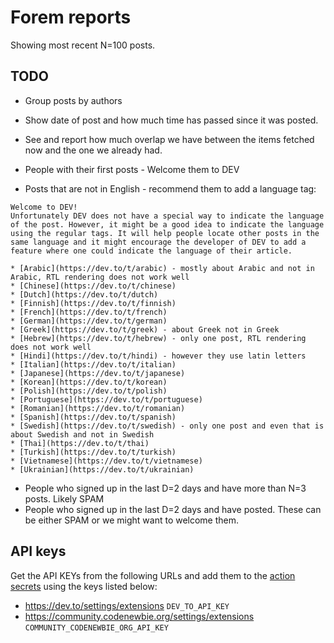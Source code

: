 # Forem reports

Showing most recent N=100 posts.

## TODO

* Group posts by authors
* Show date of post and how much time has passed since it was posted.
* See and report how much overlap we have between the  items fetched now and the one we already had.



* People with their first posts - Welcome them to DEV
* Posts that are not in English - recommend them to add a language tag:

```
Welcome to DEV!
Unfortunately DEV does not have a special way to indicate the language of the post. However, it might be a good idea to indicate the language using the regular tags. It will help people locate other posts in the same language and it might encourage the developer of DEV to add a feature where one could indicate the language of their article.

* [Arabic](https://dev.to/t/arabic) - mostly about Arabic and not in Arabic, RTL rendering does not work well
* [Chinese](https://dev.to/t/chinese)
* [Dutch](https://dev.to/t/dutch)
* [Finnish](https://dev.to/t/finnish)
* [French](https://dev.to/t/french)
* [German](https://dev.to/t/german)
* [Greek](https://dev.to/t/greek) - about Greek not in Greek
* [Hebrew](https://dev.to/t/hebrew) - only one post, RTL rendering does not work well
* [Hindi](https://dev.to/t/hindi) - however they use latin letters
* [Italian](https://dev.to/t/italian)
* [Japanese](https://dev.to/t/japanese)
* [Korean](https://dev.to/t/korean)
* [Polish](https://dev.to/t/polish)
* [Portuguese](https://dev.to/t/portuguese)
* [Romanian](https://dev.to/t/romanian)
* [Spanish](https://dev.to/t/spanish)
* [Swedish](https://dev.to/t/swedish) - only one post and even that is about Swedish and not in Swedish
* [Thai](https://dev.to/t/thai)
* [Turkish](https://dev.to/t/turkish)
* [Vietnamese](https://dev.to/t/vietnamese)
* [Ukrainian](https://dev.to/t/ukrainian)
```


* People who signed up in the last D=2 days and have more than N=3 posts. Likely SPAM
* People who signed up in the last D=2 days and have posted. These can be either SPAM or we might want to welcome them.

## API keys

Get the API KEYs from the following URLs and add them to the [action secrets](https://github.com/szabgab/forem-reports/settings/secrets/actions) using the keys listed below:

* https://dev.to/settings/extensions `DEV_TO_API_KEY`
* https://community.codenewbie.org/settings/extensions `COMMUNITY_CODENEWBIE_ORG_API_KEY`

